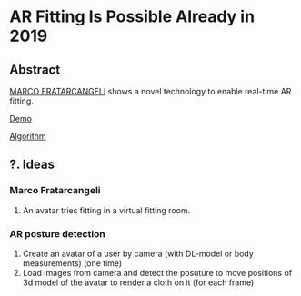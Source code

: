 # AR Fitting Is Possible Already in 2019

## Abstract

[MARCO FRATARCANGELI](https://www.cse.chalmers.se/~marcof/) shows a novel technology to enable real-time AR fitting.

[Demo](https://www.youtube.com/watch?v=J-mtIKaMvj4)

[Algorithm](papers/Parallel_Multigrid_for_Nonlinear_Cloth_Simulation.pdf)

## ?. Ideas

### Marco Fratarcangeli

1. An avatar tries fitting in a virtual fitting room.

### AR posture detection

1. Create an avatar of a user by camera (with DL-model or body measurements) (one time)
2. Load images from camera and detect the posuture to move positions of 3d model of the avatar to render a cloth on it (for each frame)
